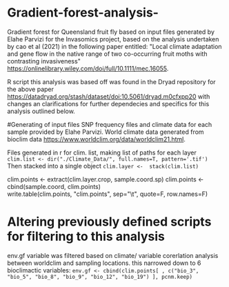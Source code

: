 # Gradient-forest-analysis-
Gradient forest for Queensland fruit fly based on input files generated by Elahe Parvizi for the Invasomics project, based on the analysis undertaken by cao et al (2021) in the following paper entitled:
"Local climate adaptation and gene flow in the native range of two co-occurring fruit moths with contrasting invasiveness"
https://onlinelibrary.wiley.com/doi/full/10.1111/mec.16055.

R script this analysis was based off was found in the Dryad repository for the above paper https://datadryad.org/stash/dataset/doi:10.5061/dryad.m0cfxpp20 with changes an clarifications for further dependecies and specifics for this analysis outlined below.


#Generating of input files
SNP frequency files and climate data for each sample provided by Elahe Parvizi.
World climate data generated from bioclim data https://www.worldclim.org/data/worldclim21.html.

Files generated in r for clim. list, making list of paths for each layer
`clim.list <- dir("./Climate_Data/", full.names=T, pattern='.tif') `
Then stacked into a single object
` clim.layer <-  stack(clim.list) `

clim.points <- extract(clim.layer.crop, sample.coord.sp) 
clim.points <- cbind(sample.coord, clim.points)  
write.table(clim.points, "clim.points", sep="\t", quote=F, row.names=F)  


# Altering previously defined scripts for filtering to this analysis
env.gf variable was filtered based on climate/ variable corerlation analysis between worldclim and sampling locations. this narrowed down to 6 bioclimactic variables:
`env.gf <- cbind(clim.points[ , c("bio_3", "bio_5", "bio_8", "bio_9", "bio_12", "bio_19") ], pcnm.keep) `
